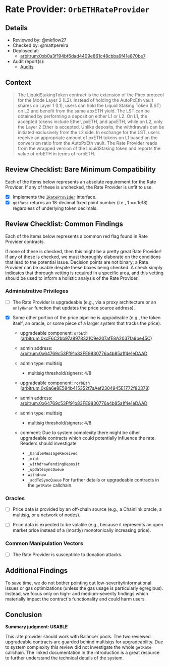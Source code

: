 # Rate Provider: `OrbETHRateProvider`

## Details
- Reviewed by: @mkflow27
- Checked by: @mattpereira
- Deployed at:
    - [arbitrum:0xb0a3f194bf6dad4409e861c48cbba9f41e870be7](https://arbiscan.io/address/0xb0a3f194bf6dad4409e861c48cbba9f41e870be7#code)
- Audit report(s):
    - [Audits](https://github.com/dinero-protocol/audits/tree/master/dinero-pirex-eth/branded-lst)

## Context
> The LiquidStakingToken contract is the extension of the Pirex protocol for the Mode Layer 2 (L2). Instead of holding the AutoPxEth vault shares on Layer 1 (L1), users can hold the Liquid Staking Token (LST) on L2 and benefit from the same apxETH yield. The LST can be obtained by performing a deposit on either L1 or L2. On L1, the accepted tokens include Ether, pxETH, and apxETH, while on L2, only the Layer 2 Ether is accepted. Unlike deposits, the withdrawals can be initiated exclusively from the L2 side. In exchange for the LST, users receive an appropriate amount of pxETH tokens on L1 based on the conversion ratio from the AutoPxEth vault. 
The Rate Provider reads from the wrapped version of the LiquidStaking token and reports the value of orbETH in terms of rorbETH.

## Review Checklist: Bare Minimum Compatibility
Each of the items below represents an absolute requirement for the Rate Provider. If any of these is unchecked, the Rate Provider is unfit to use.

- [x] Implements the [`IRateProvider`](https://github.com/balancer/balancer-v2-monorepo/blob/bc3b3fee6e13e01d2efe610ed8118fdb74dfc1f2/pkg/interfaces/contracts/pool-utils/IRateProvider.sol) interface.
- [x] `getRate` returns an 18-decimal fixed point number (i.e., 1 == 1e18) regardless of underlying token decimals.

## Review Checklist: Common Findings
Each of the items below represents a common red flag found in Rate Provider contracts.

If none of these is checked, then this might be a pretty great Rate Provider! If any of these is checked, we must thoroughly elaborate on the conditions that lead to the potential issue. Decision points are not binary; a Rate Provider can be usable despite these boxes being checked. A check simply indicates that thorough vetting is required in a specific area, and this vetting should be used to inform a holistic analysis of the Rate Provider.

### Administrative Privileges
- [ ] The Rate Provider is upgradeable (e.g., via a proxy architecture or an `onlyOwner` function that updates the price source address).

- [x] Some other portion of the price pipeline is upgradeable (e.g., the token itself, an oracle, or some piece of a larger system that tracks the price).
    - upgradeable component: `orbEth` ([arbitrum:0xcF6C2bb97a8978321C9e207afE8A2037fa9be45C](https://arbiscan.io/address/0xcF6C2bb97a8978321C9e207afE8A2037fa9be45C))
    - admin address: [arbitrum:0x64769c53Ff91b83FE9830776a4b85a1f4e1eDAAD](https://arbiscan.io/address/0x64769c53Ff91b83FE9830776a4b85a1f4e1eDAAD)
    - admin type: multisig
        - multisig threshold/signers: 4/8

    - upgradeable component: `rorbEth` ([arbitrum:0x8a6e8E584b415352f7aAef2304945E1772f80378](https://arbiscan.io/address/0x8a6e8E584b415352f7aAef2304945E1772f80378))
    - admin address: [arbitrum:0x64769c53Ff91b83FE9830776a4b85a1f4e1eDAAD](https://arbiscan.io/address/0x64769c53Ff91b83FE9830776a4b85a1f4e1eDAAD)
    - admin type: multisig
        - multisig threshold/signers: 4/8

    - comment: Due to system complexity there might be other upgradeable contracts which could potentially influence the rate. Readers should investigate 
        - `_handleMessageReceived`
        - `_mint`
        - `_withdrawPendingDeposit`
        - `_updateSyncQueue`
        - `withdraw`
        - `_addToSyncQueue`
    For further details or upgradeable contracts in the `getRate` callchain. 

### Oracles
- [ ] Price data is provided by an off-chain source (e.g., a Chainlink oracle, a multisig, or a network of nodes).

- [ ] Price data is expected to be volatile (e.g., because it represents an open market price instead of a (mostly) monotonically increasing price).

### Common Manipulation Vectors
- [ ] The Rate Provider is susceptible to donation attacks.
## Additional Findings
To save time, we do not bother pointing out low-severity/informational issues or gas optimizations (unless the gas usage is particularly egregious). Instead, we focus only on high- and medium-severity findings which materially impact the contract's functionality and could harm users.


## Conclusion
**Summary judgment: USABLE**

This rate provider should work with Balancer pools. The two reviewed upgradeable contracts are guarded behind multisigs for upgradeability. Due to system complexity this review did not investigate the whole `getRate` callchain. The linked documentation in the introduction is a great resource to further understand the technical details of the system.
